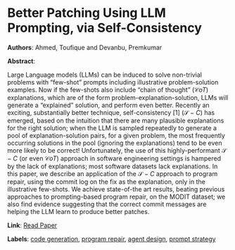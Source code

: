 # Better Patching Using LLM Prompting, via Self-Consistency

**Authors**: Ahmed, Toufique and Devanbu, Premkumar

**Abstract**:

Large Language models (LLMs) can be induced to solve non-trivial problems with “few-shot” prompts including illustrative problem-solution examples. Now if the few-shots also include “chain of thought” ($\mathcal{C}oT$) explanations, which are of the form problem-explanation-solution, LLMs will generate a “explained” solution, and perform even better. Recently an exciting, substantially better technique, self-consistency [1] ($\mathcal{S}-C$) has emerged, based on the intuition that there are many plausible explanations for the right solution; when the LLM is sampled repeatedly to generate a pool of explanation-solution pairs, for a given problem, the most frequently occurring solutions in the pool (ignoring the explanations) tend to be even more likely to be correct! Unfortunately, the use of this highly-performant $\mathcal{S}-C$ (or even $\mathcal{C}oT$) approach in software engineering settings is hampered by the lack of explanations; most software datasets lack explanations. In this paper, we describe an application of the $\mathcal{S}-C$ approach to program repair, using the commit log on the fix as the explanation, only in the illustrative few-shots. We achieve state-of-the art results, beating previous approaches to prompting-based program repair, on the MODIT dataset; we also find evidence suggesting that the correct commit messages are helping the LLM learn to produce better patches.

**Link**: [Read Paper](https://arxiv.org/pdf/2306.00108)

**Labels**: [code generation](../../labels/code_generation.md), [program repair](../../labels/program_repair.md), [agent design](../../labels/agent_design.md), [prompt strategy](../../labels/prompt_strategy.md)
